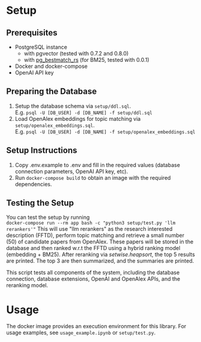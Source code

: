 # Setup

## Prerequisites

- PostgreSQL instance
    - with pgvector (tested with 0.7.2 and 0.8.0)
    - with [pg_bestmatch_rs](https://github.com/tensorchord/pg_bestmatch.rs) (for BM25, tested with 0.0.1)
- Docker and docker-compose
- OpenAI API key

## Preparing the Database

1. Setup the database schema via `setup/ddl.sql`.\
   E.g. `psql -U [DB_USER] -d [DB_NAME] -f setup/ddl.sql`
2. Load OpenAlex embeddings for topic matching via `setup/openalex_embeddings.sql`.\
   E.g. `psql -U [DB_USER] -d [DB_NAME] -f setup/openalex_embeddings.sql`

## Setup Instructions

1. Copy .env.example to .env and fill in the required values (database connection parameters, OpenAI API key, etc).
2. Run `docker-compose build` to obtain an image with the required dependencies.

## Testing the Setup

You can test the setup by running\
`docker-compose run --rm app bash -c "python3 setup/test.py 'llm rerankers'"`
This will use "llm rerankers" as the research interested description (FFTD), perform topic matching and retrieve a small
number (50) of candidate papers from OpenAlex.
These papers will be stored in the database and then ranked w.r.t the FFTD using a hybrid ranking model (embedding +
BM25). After reranking via *setwise.heapsort*, the top 5 results are printed. The top 3 are then summarized, and the
summaries are printed.

This script tests all components of the system, including the database connection, database extensions, OpenAI and
OpenAlex APIs, and the reranking model.

# Usage

The docker image provides an execution environment for this library. For usage examples, see `usage_example.ipynb` or
`setup/test.py`. 